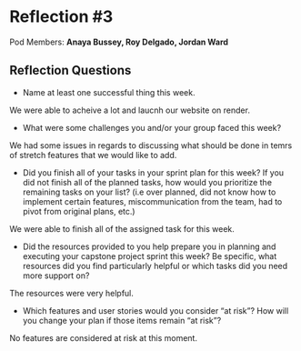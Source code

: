 # Reflection #3

Pod Members: **Anaya Bussey, Roy Delgado, Jordan Ward**

## Reflection Questions

* Name at least one successful thing this week.

 We were able to acheive a lot and laucnh our website on render.

* What were some challenges you and/or your group faced this week?

 We had some issues in regards to discussing what should be done in temrs of stretch features that we would like to add.

* Did you finish all of your tasks in your sprint plan for this week? If you did not finish all of the planned tasks, how would you prioritize the remaining tasks on your list?  (i.e over planned, did not know how to implement certain features, miscommunication from the team, had to pivot from original plans, etc.)

 We were able to finish all of the assigned task for this week.

* Did the resources provided to you help prepare you in planning and executing your capstone project sprint this week? Be specific, what resources did you find particularly helpful or which tasks did you need more support on?

 The resources were very helpful.

* Which features and user stories would you consider “at risk”? How will you change your plan if those items remain “at risk”?

 No features are considered at risk at this moment.
